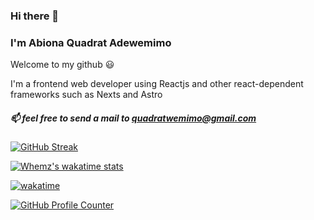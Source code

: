 ### Hi there 👋

### I'm Abiona Quadrat Adewemimo

Welcome to my github 😃

I'm a frontend web developer using Reactjs and other react-dependent frameworks such as Nexts and Astro


##### 📫 feel free to send a mail to [quadratwemimo@gmail.com](mailto:quadratwemimo@gmail.com)

[![GitHub Streak](https://github-readme-streak-stats.herokuapp.com?user=abiona01&theme=cobalt2&border_radius=5&mode=weekly)](https://git.io/streak-stats)

[![Whemz's wakatime stats](https://github-readme-stats.vercel.app/api/wakatime?username=whemz&langs_count=5&show_icons=true&theme=cobalt)](https://github.com/anuraghazra/github-readme-stats)

[![wakatime](https://wakatime.com/badge/user/85ed635e-bb58-4932-9c1a-6cf99f2fdd1e.svg)](https://wakatime.com/@85ed635e-bb58-4932-9c1a-6cf99f2fdd1e)

[![GitHub Profile Counter](https://komarev.com/ghpvc/?username=abiona01&color=blue)](https://komarev.com/ghpvc)

<!--
**abiona01/abiona01** is a ✨ _special_ ✨ repository because its `README.md` (this file) appears on your GitHub profile.

Here are some ideas to get you started:

- 🔭 I’m currently working on ...
- 🌱 I’m currently learning ...
- 👯 I’m looking to collaborate on ...
- 🤔 I’m looking for help with ...
- 💬 Ask me about ...
- 📫 How to reach me: ...
- 😄 Pronouns: ...
- ⚡ Fun fact: ...
-->
